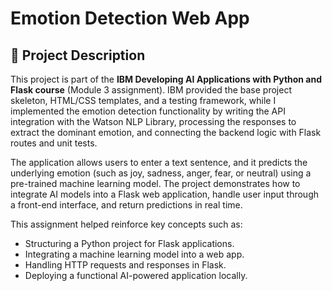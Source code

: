 # Emotion Detection Web App

## 📖 Project Description
This project is part of the **IBM Developing AI Applications with Python and Flask course** (Module 3 assignment). IBM provided the base project skeleton, HTML/CSS templates, and a testing framework, while I implemented the emotion detection functionality by writing the API integration with the Watson NLP Library, processing the responses to extract the dominant emotion, and connecting the backend logic with Flask routes and unit tests.
 

The application allows users to enter a text sentence, and it predicts the underlying emotion (such as joy, sadness, anger, fear, or neutral) using a pre-trained machine learning model. The project demonstrates how to integrate AI models into a Flask web application, handle user input through a front-end interface, and return predictions in real time.  

This assignment helped reinforce key concepts such as:
- Structuring a Python project for Flask applications.  
- Integrating a machine learning model into a web app.  
- Handling HTTP requests and responses in Flask.  
- Deploying a functional AI-powered application locally.  

